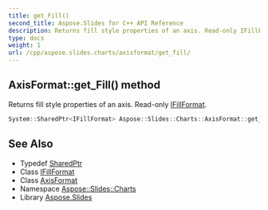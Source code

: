 ```yaml
---
title: get_Fill()
second_title: Aspose.Slides for C++ API Reference
description: Returns fill style properties of an axis. Read-only IFillFormat.
type: docs
weight: 1
url: /cpp/aspose.slides.charts/axisformat/get_fill/
---
```

## AxisFormat::get_Fill() method


Returns fill style properties of an axis. Read-only [IFillFormat](../../../aspose.slides/ifillformat/).

```cpp
System::SharedPtr<IFillFormat> Aspose::Slides::Charts::AxisFormat::get_Fill() override
```

## See Also

* Typedef [SharedPtr](../../system/sharedptr/)
* Class [IFillFormat](../../aspose.slides/ifillformat/)
* Class [AxisFormat](./)
* Namespace [Aspose::Slides::Charts](../)
* Library [Aspose.Slides](../../)